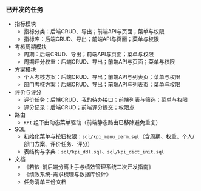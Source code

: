 ### 已开发的任务

- 指标模块
  - 指标分类：后端CRUD、导出；前端API与页面；菜单与权限
  - 指标库：后端CRUD、导出；前端API与页面；菜单与权限
- 考核周期模块
  - 周期：后端CRUD、导出；前端API与页面；菜单与权限
  - 周期评分权重：后端CRUD、导出；前端API与页面；菜单与权限
- 方案模块
  - 个人考核方案：后端CRUD、导出；前端API与列表页；菜单与权限
  - 部门考核方案：后端CRUD、导出；前端API与列表页；菜单与权限
- 评价与评分
  - 评价任务：后端CRUD、我的待办接口；前端列表与筛选；菜单与权限
  - 评分记录：后端CRUD；前端评分提交；权限点
- 路由
  - `KPI` 组下由动态菜单驱动（前端静态路由已移除避免重复）
- SQL
  - 初始化菜单与按钮权限：`sql/kpi_menu_perm.sql`（含周期、权重、个人/部门方案、评价任务、评分）
  - 表结构与字典：`sql/kpi_ddl.sql`、`sql/kpi_dict_init.sql`
- 文档
  - 《若依-前后端分离上手与绩效管理系统二次开发指南》
  - 《绩效系统-需求梳理与数据库设计》
  - 任务清单三份文档 